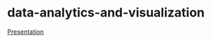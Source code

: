 # data-analytics-and-visualization

[Presentation](https://drive.google.com/file/d/1P87EIPbgDjMquhXqQBmIxwBJc5_e6N8m/view?usp=sharing)
